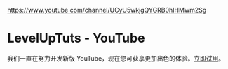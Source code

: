 <a href="https://www.youtube.com/channel/UCyU5wkjgQYGRB0hIHMwm2Sg">https://www.youtube.com/channel/UCyU5wkjgQYGRB0hIHMwm2Sg</a><div id="articleHeader"><h1>LevelUpTuts - YouTube</h1></div>
            我们一直在努力开发新版 YouTube，现在您可获享更加出色的体验。<a href="/new" target="_blank">立即试用</a>。
    